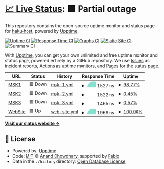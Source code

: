 # [📈 Live Status](https://side.status.haku.host): <!--live status--> **🟧 Partial outage**

This repository contains the open-source uptime monitor and status page for [haku-host](https://side.status.haku.host), powered by [Upptime](https://github.com/upptime/upptime).

[![Uptime CI](https://github.com/haku-host/side-monitor/workflows/Uptime%20CI/badge.svg)](https://github.com/haku-host/side-monitor/actions?query=workflow%3A%22Uptime+CI%22)
[![Response Time CI](https://github.com/haku-host/side-monitor/workflows/Response%20Time%20CI/badge.svg)](https://github.com/haku-host/side-monitor/actions?query=workflow%3A%22Response+Time+CI%22)
[![Graphs CI](https://github.com/haku-host/side-monitor/workflows/Graphs%20CI/badge.svg)](https://github.com/haku-host/side-monitor/actions?query=workflow%3A%22Graphs+CI%22)
[![Static Site CI](https://github.com/haku-host/side-monitor/workflows/Static%20Site%20CI/badge.svg)](https://github.com/haku-host/side-monitor/actions?query=workflow%3A%22Static+Site+CI%22)
[![Summary CI](https://github.com/haku-host/side-monitor/workflows/Summary%20CI/badge.svg)](https://github.com/haku-host/side-monitor/actions?query=workflow%3A%22Summary+CI%22)

With [Upptime](https://upptime.js.org), you can get your own unlimited and free uptime monitor and status page, powered entirely by a GitHub repository. We use [Issues](https://github.com/haku-host/side-monitor/issues) as incident reports, [Actions](https://github.com/haku-host/side-monitor/actions) as uptime monitors, and [Pages](https://side.status.haku.host) for the status page.

<!--start: status pages-->
<!-- This summary is generated by Upptime (https://github.com/upptime/upptime) -->
<!-- Do not edit this manually, your changes will be overwritten -->
<!-- prettier-ignore -->
| URL | Status | History | Response Time | Uptime |
| --- | ------ | ------- | ------------- | ------ |
| <img alt="" src="https://icons.duckduckgo.com/ip3/msk1.haku.host.ico" height="13"> [MSK1](https://msk1.haku.host) | 🟥 Down | [msk-1.yml](https://github.com/haku-host/side-monitor/commits/HEAD/history/msk-1.yml) | <details><summary><img alt="Response time graph" src="./graphs/msk-1/response-time-week.png" height="20"> 1527ms</summary><br><a href="https://side.status.haku.host/history/msk-1"><img alt="Response time 1527" src="https://img.shields.io/endpoint?url=https%3A%2F%2Fraw.githubusercontent.com%2Fhaku-host%2Fside-monitor%2FHEAD%2Fapi%2Fmsk-1%2Fresponse-time.json"></a><br><a href="https://side.status.haku.host/history/msk-1"><img alt="24-hour response time 1527" src="https://img.shields.io/endpoint?url=https%3A%2F%2Fraw.githubusercontent.com%2Fhaku-host%2Fside-monitor%2FHEAD%2Fapi%2Fmsk-1%2Fresponse-time-day.json"></a><br><a href="https://side.status.haku.host/history/msk-1"><img alt="7-day response time 1527" src="https://img.shields.io/endpoint?url=https%3A%2F%2Fraw.githubusercontent.com%2Fhaku-host%2Fside-monitor%2FHEAD%2Fapi%2Fmsk-1%2Fresponse-time-week.json"></a><br><a href="https://side.status.haku.host/history/msk-1"><img alt="30-day response time 1527" src="https://img.shields.io/endpoint?url=https%3A%2F%2Fraw.githubusercontent.com%2Fhaku-host%2Fside-monitor%2FHEAD%2Fapi%2Fmsk-1%2Fresponse-time-month.json"></a><br><a href="https://side.status.haku.host/history/msk-1"><img alt="1-year response time 1527" src="https://img.shields.io/endpoint?url=https%3A%2F%2Fraw.githubusercontent.com%2Fhaku-host%2Fside-monitor%2FHEAD%2Fapi%2Fmsk-1%2Fresponse-time-year.json"></a></details> | <details><summary><a href="https://side.status.haku.host/history/msk-1">98.77%</a></summary><a href="https://side.status.haku.host/history/msk-1"><img alt="All-time uptime 98.77%" src="https://img.shields.io/endpoint?url=https%3A%2F%2Fraw.githubusercontent.com%2Fhaku-host%2Fside-monitor%2FHEAD%2Fapi%2Fmsk-1%2Fuptime.json"></a><br><a href="https://side.status.haku.host/history/msk-1"><img alt="24-hour uptime 98.77%" src="https://img.shields.io/endpoint?url=https%3A%2F%2Fraw.githubusercontent.com%2Fhaku-host%2Fside-monitor%2FHEAD%2Fapi%2Fmsk-1%2Fuptime-day.json"></a><br><a href="https://side.status.haku.host/history/msk-1"><img alt="7-day uptime 98.77%" src="https://img.shields.io/endpoint?url=https%3A%2F%2Fraw.githubusercontent.com%2Fhaku-host%2Fside-monitor%2FHEAD%2Fapi%2Fmsk-1%2Fuptime-week.json"></a><br><a href="https://side.status.haku.host/history/msk-1"><img alt="30-day uptime 98.77%" src="https://img.shields.io/endpoint?url=https%3A%2F%2Fraw.githubusercontent.com%2Fhaku-host%2Fside-monitor%2FHEAD%2Fapi%2Fmsk-1%2Fuptime-month.json"></a><br><a href="https://side.status.haku.host/history/msk-1"><img alt="1-year uptime 98.77%" src="https://img.shields.io/endpoint?url=https%3A%2F%2Fraw.githubusercontent.com%2Fhaku-host%2Fside-monitor%2FHEAD%2Fapi%2Fmsk-1%2Fuptime-year.json"></a></details>
| <img alt="" src="https://icons.duckduckgo.com/ip3/msk2.haku.host.ico" height="13"> [MSK2](https://msk2.haku.host) | 🟥 Down | [msk-2.yml](https://github.com/haku-host/side-monitor/commits/HEAD/history/msk-2.yml) | <details><summary><img alt="Response time graph" src="./graphs/msk-2/response-time-week.png" height="20"> 1522ms</summary><br><a href="https://side.status.haku.host/history/msk-2"><img alt="Response time 1522" src="https://img.shields.io/endpoint?url=https%3A%2F%2Fraw.githubusercontent.com%2Fhaku-host%2Fside-monitor%2FHEAD%2Fapi%2Fmsk-2%2Fresponse-time.json"></a><br><a href="https://side.status.haku.host/history/msk-2"><img alt="24-hour response time 1522" src="https://img.shields.io/endpoint?url=https%3A%2F%2Fraw.githubusercontent.com%2Fhaku-host%2Fside-monitor%2FHEAD%2Fapi%2Fmsk-2%2Fresponse-time-day.json"></a><br><a href="https://side.status.haku.host/history/msk-2"><img alt="7-day response time 1522" src="https://img.shields.io/endpoint?url=https%3A%2F%2Fraw.githubusercontent.com%2Fhaku-host%2Fside-monitor%2FHEAD%2Fapi%2Fmsk-2%2Fresponse-time-week.json"></a><br><a href="https://side.status.haku.host/history/msk-2"><img alt="30-day response time 1522" src="https://img.shields.io/endpoint?url=https%3A%2F%2Fraw.githubusercontent.com%2Fhaku-host%2Fside-monitor%2FHEAD%2Fapi%2Fmsk-2%2Fresponse-time-month.json"></a><br><a href="https://side.status.haku.host/history/msk-2"><img alt="1-year response time 1522" src="https://img.shields.io/endpoint?url=https%3A%2F%2Fraw.githubusercontent.com%2Fhaku-host%2Fside-monitor%2FHEAD%2Fapi%2Fmsk-2%2Fresponse-time-year.json"></a></details> | <details><summary><a href="https://side.status.haku.host/history/msk-2">0.45%</a></summary><a href="https://side.status.haku.host/history/msk-2"><img alt="All-time uptime 0.45%" src="https://img.shields.io/endpoint?url=https%3A%2F%2Fraw.githubusercontent.com%2Fhaku-host%2Fside-monitor%2FHEAD%2Fapi%2Fmsk-2%2Fuptime.json"></a><br><a href="https://side.status.haku.host/history/msk-2"><img alt="24-hour uptime 0.45%" src="https://img.shields.io/endpoint?url=https%3A%2F%2Fraw.githubusercontent.com%2Fhaku-host%2Fside-monitor%2FHEAD%2Fapi%2Fmsk-2%2Fuptime-day.json"></a><br><a href="https://side.status.haku.host/history/msk-2"><img alt="7-day uptime 0.45%" src="https://img.shields.io/endpoint?url=https%3A%2F%2Fraw.githubusercontent.com%2Fhaku-host%2Fside-monitor%2FHEAD%2Fapi%2Fmsk-2%2Fuptime-week.json"></a><br><a href="https://side.status.haku.host/history/msk-2"><img alt="30-day uptime 0.45%" src="https://img.shields.io/endpoint?url=https%3A%2F%2Fraw.githubusercontent.com%2Fhaku-host%2Fside-monitor%2FHEAD%2Fapi%2Fmsk-2%2Fuptime-month.json"></a><br><a href="https://side.status.haku.host/history/msk-2"><img alt="1-year uptime 0.45%" src="https://img.shields.io/endpoint?url=https%3A%2F%2Fraw.githubusercontent.com%2Fhaku-host%2Fside-monitor%2FHEAD%2Fapi%2Fmsk-2%2Fuptime-year.json"></a></details>
| <img alt="" src="https://icons.duckduckgo.com/ip3/msk3.haku.host.ico" height="13"> [MSK3](https://msk3.haku.host) | 🟥 Down | [msk-3.yml](https://github.com/haku-host/side-monitor/commits/HEAD/history/msk-3.yml) | <details><summary><img alt="Response time graph" src="./graphs/msk-3/response-time-week.png" height="20"> 1465ms</summary><br><a href="https://side.status.haku.host/history/msk-3"><img alt="Response time 1465" src="https://img.shields.io/endpoint?url=https%3A%2F%2Fraw.githubusercontent.com%2Fhaku-host%2Fside-monitor%2FHEAD%2Fapi%2Fmsk-3%2Fresponse-time.json"></a><br><a href="https://side.status.haku.host/history/msk-3"><img alt="24-hour response time 1465" src="https://img.shields.io/endpoint?url=https%3A%2F%2Fraw.githubusercontent.com%2Fhaku-host%2Fside-monitor%2FHEAD%2Fapi%2Fmsk-3%2Fresponse-time-day.json"></a><br><a href="https://side.status.haku.host/history/msk-3"><img alt="7-day response time 1465" src="https://img.shields.io/endpoint?url=https%3A%2F%2Fraw.githubusercontent.com%2Fhaku-host%2Fside-monitor%2FHEAD%2Fapi%2Fmsk-3%2Fresponse-time-week.json"></a><br><a href="https://side.status.haku.host/history/msk-3"><img alt="30-day response time 1465" src="https://img.shields.io/endpoint?url=https%3A%2F%2Fraw.githubusercontent.com%2Fhaku-host%2Fside-monitor%2FHEAD%2Fapi%2Fmsk-3%2Fresponse-time-month.json"></a><br><a href="https://side.status.haku.host/history/msk-3"><img alt="1-year response time 1465" src="https://img.shields.io/endpoint?url=https%3A%2F%2Fraw.githubusercontent.com%2Fhaku-host%2Fside-monitor%2FHEAD%2Fapi%2Fmsk-3%2Fresponse-time-year.json"></a></details> | <details><summary><a href="https://side.status.haku.host/history/msk-3">0.57%</a></summary><a href="https://side.status.haku.host/history/msk-3"><img alt="All-time uptime 0.57%" src="https://img.shields.io/endpoint?url=https%3A%2F%2Fraw.githubusercontent.com%2Fhaku-host%2Fside-monitor%2FHEAD%2Fapi%2Fmsk-3%2Fuptime.json"></a><br><a href="https://side.status.haku.host/history/msk-3"><img alt="24-hour uptime 0.57%" src="https://img.shields.io/endpoint?url=https%3A%2F%2Fraw.githubusercontent.com%2Fhaku-host%2Fside-monitor%2FHEAD%2Fapi%2Fmsk-3%2Fuptime-day.json"></a><br><a href="https://side.status.haku.host/history/msk-3"><img alt="7-day uptime 0.57%" src="https://img.shields.io/endpoint?url=https%3A%2F%2Fraw.githubusercontent.com%2Fhaku-host%2Fside-monitor%2FHEAD%2Fapi%2Fmsk-3%2Fuptime-week.json"></a><br><a href="https://side.status.haku.host/history/msk-3"><img alt="30-day uptime 0.57%" src="https://img.shields.io/endpoint?url=https%3A%2F%2Fraw.githubusercontent.com%2Fhaku-host%2Fside-monitor%2FHEAD%2Fapi%2Fmsk-3%2Fuptime-month.json"></a><br><a href="https://side.status.haku.host/history/msk-3"><img alt="1-year uptime 0.57%" src="https://img.shields.io/endpoint?url=https%3A%2F%2Fraw.githubusercontent.com%2Fhaku-host%2Fside-monitor%2FHEAD%2Fapi%2Fmsk-3%2Fuptime-year.json"></a></details>
| <img alt="" src="https://icons.duckduckgo.com/ip3/haku.host.ico" height="13"> [WebSite](https://haku.host) | 🟩 Up | [web-site.yml](https://github.com/haku-host/side-monitor/commits/HEAD/history/web-site.yml) | <details><summary><img alt="Response time graph" src="./graphs/web-site/response-time-week.png" height="20"> 1969ms</summary><br><a href="https://side.status.haku.host/history/web-site"><img alt="Response time 1969" src="https://img.shields.io/endpoint?url=https%3A%2F%2Fraw.githubusercontent.com%2Fhaku-host%2Fside-monitor%2FHEAD%2Fapi%2Fweb-site%2Fresponse-time.json"></a><br><a href="https://side.status.haku.host/history/web-site"><img alt="24-hour response time 1969" src="https://img.shields.io/endpoint?url=https%3A%2F%2Fraw.githubusercontent.com%2Fhaku-host%2Fside-monitor%2FHEAD%2Fapi%2Fweb-site%2Fresponse-time-day.json"></a><br><a href="https://side.status.haku.host/history/web-site"><img alt="7-day response time 1969" src="https://img.shields.io/endpoint?url=https%3A%2F%2Fraw.githubusercontent.com%2Fhaku-host%2Fside-monitor%2FHEAD%2Fapi%2Fweb-site%2Fresponse-time-week.json"></a><br><a href="https://side.status.haku.host/history/web-site"><img alt="30-day response time 1969" src="https://img.shields.io/endpoint?url=https%3A%2F%2Fraw.githubusercontent.com%2Fhaku-host%2Fside-monitor%2FHEAD%2Fapi%2Fweb-site%2Fresponse-time-month.json"></a><br><a href="https://side.status.haku.host/history/web-site"><img alt="1-year response time 1969" src="https://img.shields.io/endpoint?url=https%3A%2F%2Fraw.githubusercontent.com%2Fhaku-host%2Fside-monitor%2FHEAD%2Fapi%2Fweb-site%2Fresponse-time-year.json"></a></details> | <details><summary><a href="https://side.status.haku.host/history/web-site">100.00%</a></summary><a href="https://side.status.haku.host/history/web-site"><img alt="All-time uptime 100.00%" src="https://img.shields.io/endpoint?url=https%3A%2F%2Fraw.githubusercontent.com%2Fhaku-host%2Fside-monitor%2FHEAD%2Fapi%2Fweb-site%2Fuptime.json"></a><br><a href="https://side.status.haku.host/history/web-site"><img alt="24-hour uptime 100.00%" src="https://img.shields.io/endpoint?url=https%3A%2F%2Fraw.githubusercontent.com%2Fhaku-host%2Fside-monitor%2FHEAD%2Fapi%2Fweb-site%2Fuptime-day.json"></a><br><a href="https://side.status.haku.host/history/web-site"><img alt="7-day uptime 100.00%" src="https://img.shields.io/endpoint?url=https%3A%2F%2Fraw.githubusercontent.com%2Fhaku-host%2Fside-monitor%2FHEAD%2Fapi%2Fweb-site%2Fuptime-week.json"></a><br><a href="https://side.status.haku.host/history/web-site"><img alt="30-day uptime 100.00%" src="https://img.shields.io/endpoint?url=https%3A%2F%2Fraw.githubusercontent.com%2Fhaku-host%2Fside-monitor%2FHEAD%2Fapi%2Fweb-site%2Fuptime-month.json"></a><br><a href="https://side.status.haku.host/history/web-site"><img alt="1-year uptime 100.00%" src="https://img.shields.io/endpoint?url=https%3A%2F%2Fraw.githubusercontent.com%2Fhaku-host%2Fside-monitor%2FHEAD%2Fapi%2Fweb-site%2Fuptime-year.json"></a></details>

<!--end: status pages-->

[**Visit our status website →**](https://side.status.haku.host)

## 📄 License

- Powered by: [Upptime](https://github.com/upptime/upptime)
- Code: [MIT](./LICENSE) © [Anand Chowdhary](https://anandchowdhary.com), supported by [Pabio](https://pabio.com)
- Data in the `./history` directory: [Open Database License](https://opendatacommons.org/licenses/odbl/1-0/)
